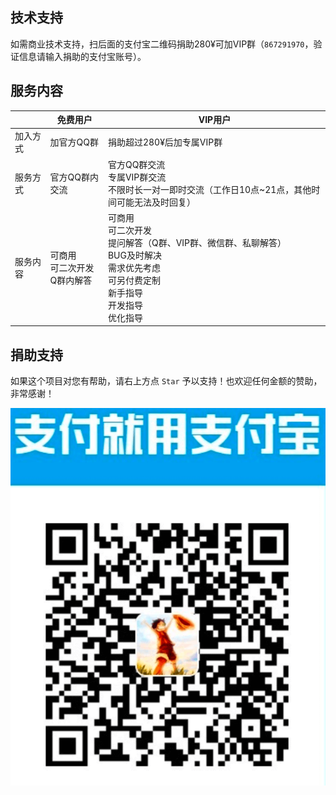 ## 技术支持

如需商业技术支持，扫后面的支付宝二维码捐助280¥可加VIP群（`867291970`，验证信息请输入捐助的支付宝账号）。

## 服务内容

| |免费用户|VIP用户|
| ----- |--|--|
| 加入方式 | 加官方QQ群    | 捐助超过280¥后加专属VIP群 |
| 服务方式 | 官方QQ群内交流 | 官方QQ群交流<br>专属VIP群交流<br>不限时长一对一即时交流（工作日10点~21点，其他时间可能无法及时回复）|
| 服务内容 | 可商用<br>可二次开发<br>Q群内解答| 可商用<br>可二次开发<br>提问解答（Q群、VIP群、微信群、私聊解答）<br>BUG及时解决<br>需求优先考虑<br>可另付费定制<br>新手指导<br>开发指导<br>优化指导|

## 捐助支持

如果这个项目对您有帮助，请右上方点 `Star` 予以支持！也欢迎任何金额的赞助，非常感谢！

![alipay-qrcode](Doc/alipay.png)